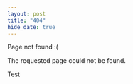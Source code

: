 ```yaml
---
layout: post
title: "404"
hide_date: true
---
```


Page not found :(

The requested page could not be found.

Test
